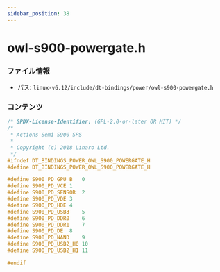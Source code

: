 ```yaml
---
sidebar_position: 38
---
```

# owl-s900-powergate.h

### ファイル情報

- パス: `linux-v6.12/include/dt-bindings/power/owl-s900-powergate.h`

### コンテンツ

```h
/* SPDX-License-Identifier: (GPL-2.0-or-later OR MIT) */
/*
 * Actions Semi S900 SPS
 *
 * Copyright (c) 2018 Linaro Ltd.
 */
#ifndef DT_BINDINGS_POWER_OWL_S900_POWERGATE_H
#define DT_BINDINGS_POWER_OWL_S900_POWERGATE_H

#define S900_PD_GPU_B	0
#define S900_PD_VCE	1
#define S900_PD_SENSOR	2
#define S900_PD_VDE	3
#define S900_PD_HDE	4
#define S900_PD_USB3	5
#define S900_PD_DDR0	6
#define S900_PD_DDR1	7
#define S900_PD_DE	8
#define S900_PD_NAND	9
#define S900_PD_USB2_H0	10
#define S900_PD_USB2_H1	11

#endif

```
